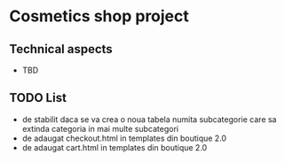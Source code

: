 # Cosmetics shop project
## Technical aspects
* TBD

## TODO List
* de stabilit daca se va crea o noua tabela numita subcategorie care sa extinda categoria in mai multe subcategori
* de adaugat checkout.html in templates din boutique 2.0
* de adaugat cart.html in templates din boutique 2.0